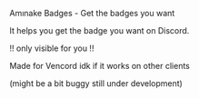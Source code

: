 Amınake Badges - Get the badges you want

It helps you get the badge you want on Discord.

!! only visible for you !!

Made for Vencord idk if it works on other clients

(might be a bit buggy still under development)
